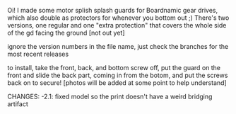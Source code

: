 Oi! I made some motor splish splash guards for Boardnamic gear drives, which also double as protectors for whenever you bottom out ;) 
There's two versions, one regular and one "extra protection" that covers the whole side of the gd facing the ground [not out yet]

ignore the version numbers in the file name, just check the branches for the most recent releases

to install, take the front, back, and bottom screw off, put the guard on the front and slide the back part, coming in from the botom, and put the screws back on to secure!
[photos will be added at some point to help understand]

CHANGES:
  -2.1: fixed model so the print doesn't have a weird bridging artifact
